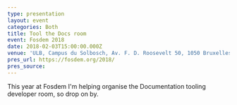 ```yaml
---
type: presentation
layout: event
categories: Both
title: Tool the Docs room
event: Fosdem 2018
date: 2018-02-03T15:00:00.000Z
venue: 'ULB, Campus du Solbosch, Av. F. D. Roosevelt 50, 1050 Bruxelles'
pres_url: https://fosdem.org/2018/
pres_source:
---
```


This year at Fosdem I'm helping organise the Documentation tooling developer room, so drop on by.
